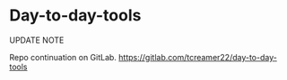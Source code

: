 # Day-to-day-tools

UPDATE NOTE

Repo continuation on GitLab.
https://gitlab.com/tcreamer22/day-to-day-tools
